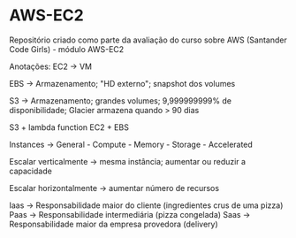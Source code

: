 # AWS-EC2
Repositório criado como parte da avaliação do curso sobre AWS (Santander Code Girls) - módulo AWS-EC2

Anotações:
EC2 -> VM

EBS -> Armazenamento; "HD externo"; snapshot dos volumes

S3 -> Armazenamento; grandes volumes; 9,999999999% de disponibilidade; Glacier armazena quando > 90 dias

S3 + lambda function
EC2 + EBS

Instances -> General - Compute - Memory - Storage - Accelerated

Escalar verticalmente -> mesma instância; aumentar ou reduzir a capacidade

Escalar horizontalmente -> aumentar número de recursos

Iaas -> Responsabilidade maior do cliente (ingredientes crus de uma pizza)
Paas -> Responsabilidade intermediária (pizza congelada)
Saas -> Responsabilidade maior da empresa provedora (delivery)

